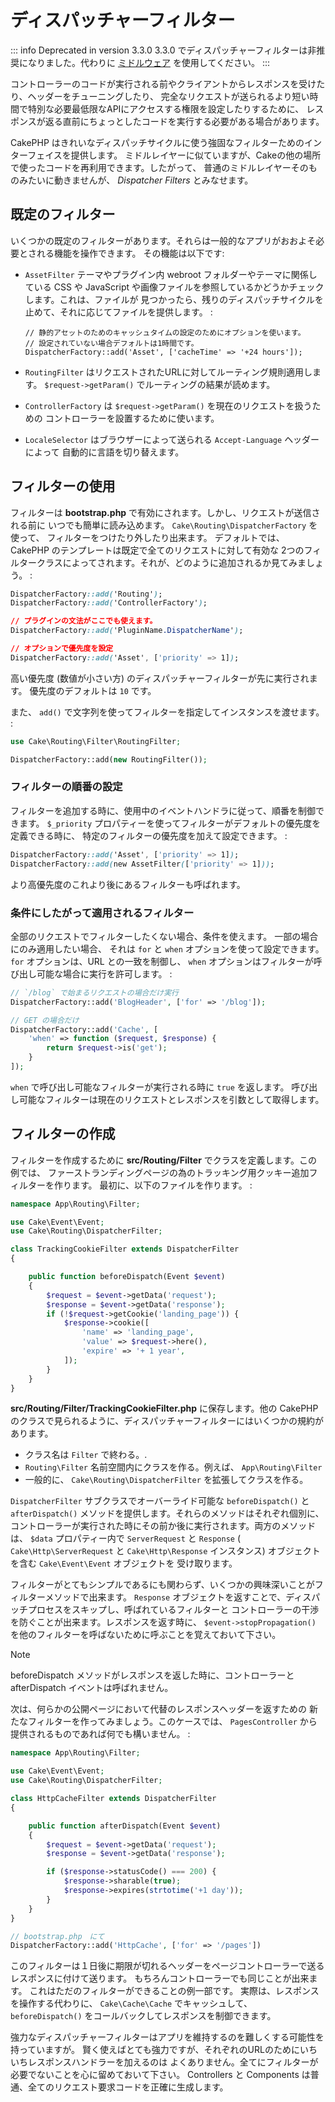 # ディスパッチャーフィルター

::: info Deprecated in version 3.3.0
3.3.0 でディスパッチャーフィルターは非推奨になりました。代わりに [ミドルウェア](../controllers/middleware) を使用してください。
:::

コントローラーのコードが実行される前やクライアントからレスポンスを受けたり、ヘッダーをチューニングしたり、
完全なリクエストが送られるより短い時間で特別な必要最低限なAPIにアクセスする権限を設定したりするために、
レスポンスが返る直前にちょっとしたコードを実行する必要がある場合があります。

CakePHP はきれいなディスパッチサイクルに使う強固なフィルターためのインターフェイスを提供します。
ミドルレイヤーに似ていますが、Cakeの他の場所で使ったコードを再利用できます。したがって、
普通のミドルレイヤーそのものみたいに動きませんが、 *Dispatcher Filters* とみなせます。

## 既定のフィルター

いくつかの既定のフィルターがあります。それらは一般的なアプリがおおよそ必要とされる機能を操作できます。
その機能は以下です:

- `AssetFilter` テーマやプラグイン内 webroot フォルダーやテーマに関係している CSS や
  JavaScript や画像ファイルを参照しているかどうかチェックします。これは、ファイルが
  見つかったら、残りのディスパッチサイクルを止めて、それに応じてファイルを提供します。 :

  ``` text
  // 静的アセットのためのキャッシュタイムの設定のためにオプションを使います。
  // 設定されていない場合デフォルトは1時間です。
  DispatcherFactory::add('Asset', ['cacheTime' => '+24 hours']);
  ```

- `RoutingFilter` はリクエストされたURLに対してルーティング規則適用します。
  `$request->getParam()` でルーティングの結果が読めます。

- `ControllerFactory` は `$request->getParam()` を現在のリクエストを扱うための
  コントローラーを設置するために使います。

- `LocaleSelector` はブラウザーによって送られる `Accept-Language` ヘッダーによって
  自動的に言語を切り替えます。

## フィルターの使用

フィルターは **bootstrap.php** で有効にされます。しかし、リクエストが送信される前に
いつでも簡単に読み込めます。 `Cake\Routing\DispatcherFactory` を使って、
フィルターをつけたり外したり出来ます。
デフォルトでは、 CakePHP のテンプレートは既定で全てのリクエストに対して有効な
2つのフィルタークラスによってされます。それが、どのように追加されるか見てみましょう。 :

``` css
DispatcherFactory::add('Routing');
DispatcherFactory::add('ControllerFactory');

// プラグインの文法がここでも使えます。
DispatcherFactory::add('PluginName.DispatcherName');

// オプションで優先度を設定
DispatcherFactory::add('Asset', ['priority' => 1]);
```

高い優先度 (数値が小さい方) のディスパッチャーフィルターが先に実行されます。
優先度のデフォルトは `10` です。

また、 `add()` で文字列を使ってフィルターを指定してインスタンスを渡せます。 :

``` php
use Cake\Routing\Filter\RoutingFilter;

DispatcherFactory::add(new RoutingFilter());
```

### フィルターの順番の設定

フィルターを追加する時に、使用中のイベントハンドラに従って、順番を制御できます。
`$_priority` プロパティーを使ってフィルターがデフォルトの優先度を定義できる時に、
特定のフィルターの優先度を加えて設定できます。 :

``` css
DispatcherFactory::add('Asset', ['priority' => 1]);
DispatcherFactory::add(new AssetFilter(['priority' => 1]));
```

より高優先度のこれより後にあるフィルターも呼ばれます。

### 条件にしたがって適用されるフィルター

全部のリクエストでフィルターしたくない場合、条件を使えます。 一部の場合にのみ適用したい場合、
それは `for` と `when` オプションを使って設定できます。 `for` オプションは、URL
との一致を制御し、 `when` オプションはフィルターが呼び出し可能な場合に実行を許可します。 :

``` php
// `/blog` で始まるリクエストの場合だけ実行
DispatcherFactory::add('BlogHeader', ['for' => '/blog']);

// GET の場合だけ
DispatcherFactory::add('Cache', [
    'when' => function ($request, $response) {
        return $request->is('get');
    }
]);
```

`when` で呼び出し可能なフィルターが実行される時に `true` を返します。
呼び出し可能なフィルターは現在のリクエストとレスポンスを引数として取得します。

## フィルターの作成

フィルターを作成するために **src/Routing/Filter** でクラスを定義します。この例では、
ファーストランディングページの為のトラッキング用クッキー追加フィルターを作ります。
最初に、以下のファイルを作ります。 :

``` php
namespace App\Routing\Filter;

use Cake\Event\Event;
use Cake\Routing\DispatcherFilter;

class TrackingCookieFilter extends DispatcherFilter
{

    public function beforeDispatch(Event $event)
    {
        $request = $event->getData('request');
        $response = $event->getData('response');
        if (!$request->getCookie('landing_page')) {
            $response->cookie([
                'name' => 'landing_page',
                'value' => $request->here(),
                'expire' => '+ 1 year',
            ]);
        }
    }
}
```

**src/Routing/Filter/TrackingCookieFilter.php** に保存します。他の CakePHP
のクラスで見られるように、ディスパッチャーフィルターにはいくつかの規約があります。

- クラス名は `Filter` で終わる。.
- `Routing\Filter` 名前空間内にクラスを作る。例えば、 `App\Routing\Filter`
- 一般的に、 `Cake\Routing\DispatcherFilter` を拡張してクラスを作る。

`DispatcherFilter` サブクラスでオーバーライド可能な `beforeDispatch()` と
`afterDispatch()` メソッドを提供します。それらのメソッドはそれぞれ個別に、
コントローラーが実行された時にその前か後に実行されます。両方のメソッドは、
`$data` プロパティー内で `ServerRequest` と `Response` (
`Cake\Http\ServerRequest` と `Cake\Http\Response`
インスタンス) オブジェクトを含む `Cake\Event\Event` オブジェクトを
受け取ります。

フィルターがとてもシンプルであるにも関わらず、いくつかの興味深いことがフィルターメソッドで出来ます。
`Response` オブジェクトを返すことで、ディスパッチプロセスをスキップし、呼ばれているフィルターと
コントローラーの干渉を防ぐことが出来ます。レスポンスを返す時に、 `$event->stopPropagation()`
を他のフィルターを呼ばないために呼ぶことを覚えておいて下さい。

> [!NOTE]
> beforeDispatch メソッドがレスポンスを返した時に、コントローラーと afterDispatch
> イベントは呼ばれません。

次は、何らかの公開ページにおいて代替のレスポンスヘッダーを返すための
新たなフィルターを作ってみましょう。このケースでは、 `PagesController`
から提供されるものであれば何でも構いません。 :

``` php
namespace App\Routing\Filter;

use Cake\Event\Event;
use Cake\Routing\DispatcherFilter;

class HttpCacheFilter extends DispatcherFilter
{

    public function afterDispatch(Event $event)
    {
        $request = $event->getData('request');
        $response = $event->getData('response');

        if ($response->statusCode() === 200) {
            $response->sharable(true);
            $response->expires(strtotime('+1 day'));
        }
    }
}

// bootstrap.php　にて
DispatcherFactory::add('HttpCache', ['for' => '/pages'])
```

このフィルターは１日後に期限が切れるヘッダーをページコントローラーで送るレスポンスに付けて送ります。
もちろんコントローラーでも同じことが出来ます。 これはただのフィルターができることの例一部です。
実際は、レスポンスを操作する代わりに、 `Cake\Cache\Cache` でキャッシュして、
`beforeDispatch()` をコールバックしてレスポンスを制御できます。

強力なディスパッチャーフィルターはアプリを維持するのを難しくする可能性を持っていますが。
賢く使えばとても強力ですが、それぞれのURLのためにいちいちレスポンスハンドラーを加えるのは
よくありません。全てにフィルターが必要でないことを心に留めておいて下さい。 <span class="title-ref">Controllers</span> と
<span class="title-ref">Components</span> は普通、全てのリクエスト要求コードを正確に生成します。
